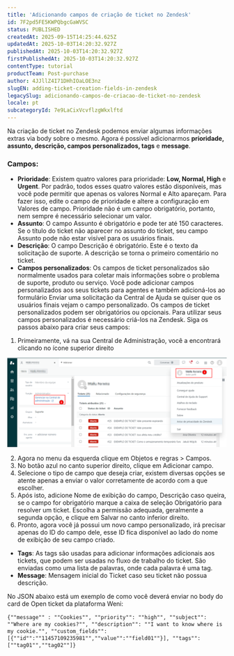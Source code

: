 ```yaml
---
title: 'Adicionando campos de criação de ticket no Zendesk'
id: 7F2pd5FE5KWPQbgcGaWVSC
status: PUBLISHED
createdAt: 2025-09-15T14:25:44.625Z
updatedAt: 2025-10-03T14:20:32.927Z
publishedAt: 2025-10-03T14:20:32.927Z
firstPublishedAt: 2025-10-03T14:20:32.927Z
contentType: tutorial
productTeam: Post-purchase
author: 4JJllZ4I71DHhIOaLOE3nz
slugEN: adding-ticket-creation-fields-in-zendesk
legacySlug: adicionando-campos-de-criacao-de-ticket-no-zendesk
locale: pt
subcategoryId: 7e9LaCixVcvflzgWkxlftd
---
```


Na criação de ticket no Zendesk podemos enviar algumas informações extras via body sobre o mesmo. Agora é possível adicionarmos **prioridade, assunto, descrição, campos personalizados, tags** e **message**.

### Campos:

- **Prioridade**: Existem quatro valores para prioridade: **Low, Normal, High** e **Urgent**. Por padrão, todos esses quatro valores estão disponíveis, mas você pode permitir que apenas os valores Normal e Alto apareçam. Para fazer isso, edite o campo de prioridade e altere a configuração em Valores de campo. Prioridade não é um campo obrigatório, portanto, nem sempre é necessário selecionar um valor.
- **Assunto**: O campo Assunto é obrigatório e pode ter até 150 caracteres. Se o título do ticket não aparecer no assunto do ticket, seu campo Assunto pode não estar visível para os usuários finais.
- **Descrição**: O campo Descrição é obrigatório. Este é o texto da solicitação de suporte. A descrição se torna o primeiro comentário no ticket.
- **Campos personalizados**: Os campos de ticket personalizados são normalmente usados ​​para coletar mais informações sobre o problema de suporte, produto ou serviço. Você pode adicionar campos personalizados aos seus tickets para agentes e também adicioná\-los ao formulário Enviar uma solicitação da Central de Ajuda se quiser que os usuários finais vejam o campo personalizado. Os campos de ticket personalizados podem ser obrigatórios ou opcionais. Para utilizar seus campos personalizados é necessário criá\-los na Zendesk. Siga os passos abaixo para criar seus campos:

1. Primeiramente, vá na sua Central de Administração, você a encontrará clicando no ícone superior direito

![](https://raw.githubusercontent.com/vtexdocs/help-center-content/refs/heads/main/docs/pt/tutorials/weni-by-vtex/integra%C3%A7%C3%B5es/adicionando-campos-de-criacao-de-ticket-no-zendesk_1.png)

2. Agora no menu da esquerda clique em Objetos e regras > Campos.
3. No botão azul no canto superior direito, clique em Adicionar campo.
4. Selecione o tipo de campo que deseja criar, existem diversas opções se atente apenas a enviar o valor corretamente de acordo com a que escolher.
5. Após isto, adicione Nome de exibição do campo, Descrição caso queira, se o campo for obrigatório marque a caixa de seleção Obrigatório para resolver um ticket. Escolha a permissão adequada, geralmente a segunda opção, e clique em Salvar no canto inferior direito.
6. Pronto, agora você já possui um novo campo personalizado, irá precisar apenas do ID do campo dele, esse ID fica disponível ao lado do nome de exibição de seu campo criado.
- **Tags**: As tags são usadas para adicionar informações adicionais aos tickets, que podem ser usadas no fluxo de trabalho do ticket. São enviadas como uma lista de palavras, onde cada palavra é uma tag.
- **Message**: Mensagem inicial do Ticket caso seu ticket não possua descrição.

No JSON abaixo está um exemplo de como você deverá enviar no body do card de Open ticket da plataforma Weni:

```
{""message"" : ""Cookies"", ""priority"": ""high"", ""subject"": ""Where are my cookies?"", ""description"": ""I want to know where is my cookie."", ""custom_fields"": [{""id"":""11457109235981"",""value"":""field01""}], ""tags"": [""tag01"",""tag02""]}
```
